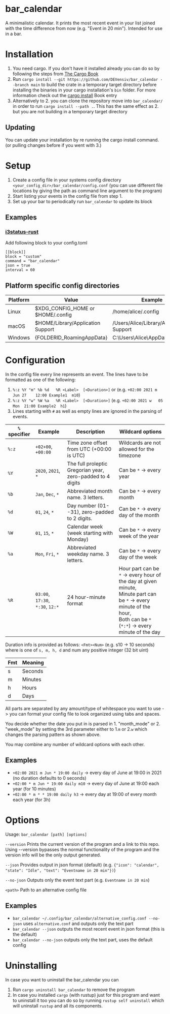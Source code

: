 # bar_calendar
A minimalistic calendar. It prints the most recent event in your list joined with the time difference from now (e.g. "Event in 20 min").
Intended for use in a bar.

# Installation
1. You need cargo. If you don't have it installed already you can do so by following the steps from [The Cargo Book](https://doc.rust-lang.org/cargo/getting-started/installation.html)
2. Run ``cargo install --git https://github.com/DEVensiv/bar_calendar --branch main`` to build the crate in a temporary target directory before installing the binaries in your cargo installation's ``bin`` folder. For more information check out the [cargo install](https://doc.rust-lang.org/cargo/commands/cargo-install.html) Book entry
3. Alternatively to 2. you can clone the repository move into ``bar_calendar/`` in order to run ``cargo install --path .``. This has the same effect as 2. but you are not building in a temporary target directory

## Updating
You can update your installation by re running the cargo install command. (or pulling changes before if you went with 3.)

# Setup
1. Create a config file in your systems config directory ``<your_config_dir>/bar_calendar/config.conf`` (you can use different file locations by giving the path as command line argument to the program)
2. Start listing your events in the config file from step 1.
3. Set up your bar to periodically run ``bar_calendar`` to update its block

## Examples
### [i3status-rust](https://github.com/greshake/i3status-rust)
Add following block to your config.toml
```
[[block]]
block = "custom"
command = "bar_calendar"
json = true
interval = 60
```

## Platform specific config directories
|Platform|Value|Example|
|--------|-----|-------|
|Linux|$XDG_CONFIG_HOME or $HOME/.config|/home/alice/.config|
|macOS|$HOME/Library/Application Support|/Users/Alice/Library/Application Support|
|Windows|{FOLDERID_RoamingAppData}|C:\Users\Alice\AppData\Roaming|

# Configuration
In the config file every line represents an event. The lines have to be formatted as one of the following: 
1. ``%:z %Y "m" %b %d	%R <Label>	[<Duration>]`` or 	(e.g. ``+02:00 2021 m Jun 27	12:00 Example1	m10``)
2. ``%:z %Y "w" %W %a	%R <Label>	[<Duration>]``		(e.g. ``+02:00 2021 w	05 Mon	21:00 Example2	h1``)
3. Lines starting with ``#`` as well as empty lines are ignored in the parsing of events.

|``%`` specifier|Example|Description|Wildcard options|
|---------------|-------|-----------|----------------|
|``%:z``|``+02+00``, ``+00:00``|Time zone offset from UTC (+00:00 is UTC)|Wildcards are not allowed for the timezone|
|``%Y``|``2020``, ``2021``, ``*``|The full proleptic Gregorian year, zero-padded to 4 digits|Can be ``*`` -> every year|
|``%b``|``Jan``, ``Dec``, ``*``|Abbreviated month name. 3 letters.|Can be ``*`` -> every month|
|``%d``|``01``, ``24``, ``*``|Day number (01--31), zero-padded to 2 digits.| Can be ``*`` -> every day of the month|
|``%W``|``01``, ``15``, ``*``|Calendar week (week starting with Monday)|Can be ``*`` -> every week of the year|
|``%a``|``Mon``, ``Fri``, ``*``|Abbreviated weekday name. 3 letters.|Can be ``*`` -> every day of the week|
|``%R``|``03:00``, ``17:30``, ``*:30``, ``12:*``|24 hour-minute format|Hour part can be ``*`` -> every hour of the day at given minute,<br/>Minute part can be ``*`` -> every minute of the hour,<br/>Both can be ``*`` (``*:*``) -> every minute of the day|

Duration info is provided as follows: ``<Fmt><Num>`` (e.g. s10 -> 10 seconds) where <Fmt> is one of ``s, m, h, d`` and num any positive integer (32 bit uint)

|Fmt|Meaning|
|---|-------|
|s|Seconds|
|m|Minutes|
|h|Hours|
|d|Days|

All parts are separated by any amount/type of whitespace you want to use -> you can format your config file to look organized using tabs and spaces.

You decide whether the date you put in is parsed in 1. "month_mode" or 2. "week_mode" by setting the 3rd parameter either to 1.``m`` or 2.``w`` which changes the parsing pattern as shown above.

You may combine any number of wildcard options with each other.
## Examples
- ``+02:00 2021 m Jun * 19:00 daily`` -> every day of June at 19:00 in 2021 (no duration defaults to 0 seconds)
- ``+02:00 * m Jun * 19:00 daily m10`` -> every day of June at 19:00 each year (for 10 minutes)
- ``+02:00 * m * * 19:00 daily h3`` -> every day at 19:00 of every month each year (for 3h)

# Options
Usage: ``bar_calendar [path] [options]``

 ``--version``
    Prints the current version of the program and a link to this repo. Using --version bypasses the normal functionality of the program and the version info will be the only output generated.

 ``--json``
    Provides output in json format (default) (e.g. ``{"icon": "calendar", "state": "Idle", "text": "Eventname in 20 min"})``)
    
 ``--no-json``
    Outputs only the event text part (e.g. ``Eventname in 20 min``)
 
 ``<path>``
    Path to an alternative config file

## Examples
  - ``bar_calendar ~/.config/bar_calendar/alternative_config.conf --no-json`` uses ``alternative.conf`` and outputs only the text part
  - ``bar_calendar --json`` outputs the most recent event in json format (this is the default)
  - ``bar_calendar --no-json`` outputs only the text part, uses the default config

# Uninstalling
In case you want to uninstall the bar_calendar you can
1. Run ``cargo uninstall bar_calendar`` to remove the program
2. In case you installed ``cargo`` (with rustup) just for this program and want to uninstall it too you can do so by running ``rustup self uninstall`` which will uninstall ``rustup`` and all its components.

